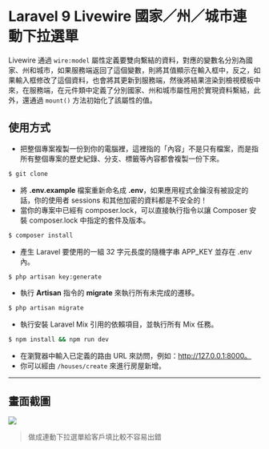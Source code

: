# Laravel 9 Livewire 國家／州／城市連動下拉選單

Livewire 通過 `wire:model` 屬性定義要雙向繫結的資料，對應的變數名分別為國家、州和城市，如果服務端返回了這個變數，則將其值顯示在輸入框中，反之，如果輸入框修改了這個資料，也會將其更新到服務端，然後將結果渲染到檢視模板中來，在服務端，在元件類中定義了分別國家、州和城市屬性用於實現資料繫結，此外，還通過 `mount()` 方法初始化了該屬性的值。

## 使用方式
- 把整個專案複製一份到你的電腦裡，這裡指的「內容」不是只有檔案，而是指所有整個專案的歷史紀錄、分支、標籤等內容都會複製一份下來。
```sh
$ git clone
```
- 將 __.env.example__ 檔案重新命名成 __.env__，如果應用程式金鑰沒有被設定的話，你的使用者 sessions 和其他加密的資料都是不安全的！
- 當你的專案中已經有 composer.lock，可以直接執行指令以讓 Composer 安裝 composer.lock 中指定的套件及版本。
```sh
$ composer install
```
- 產生 Laravel 要使用的一組 32 字元長度的隨機字串 APP_KEY 並存在 .env 內。
```sh
$ php artisan key:generate
```
- 執行 __Artisan__ 指令的 __migrate__ 來執行所有未完成的遷移。
```sh
$ php artisan migrate
```
- 執行安裝 Laravel Mix 引用的依賴項目，並執行所有 Mix 任務。
```sh
$ npm install && npm run dev
```
- 在瀏覽器中輸入已定義的路由 URL 來訪問，例如：http://127.0.0.1:8000。
- 你可以經由 `/houses/create` 來進行房屋新增。

----

## 畫面截圖
![](https://i.imgur.com/rBiwhsg.gif)
> 做成連動下拉選單給客戶填比較不容易出錯